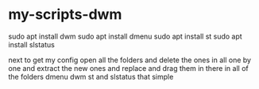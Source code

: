 # my-scripts-dwm

sudo apt install dwm
sudo apt install dmenu
sudo apt install st
sudo apt install slstatus


next to get my config open all the folders 
and delete the ones in all one by one and extract the new ones and replace and drag them in there in all of the folders dmenu dwm st and slstatus that simple
